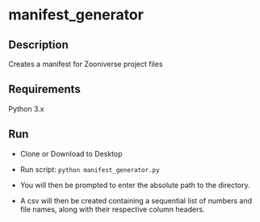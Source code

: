 # manifest_generator

## Description
Creates a manifest for Zooniverse project files

## Requirements
Python 3.x

## Run
* Clone or Download to Desktop

* Run script: `python manifest_generator.py`

* You will then be prompted to enter the absolute path to the directory.

* A csv will then be created containing a sequential list of numbers and file names, along with their respective column headers.
